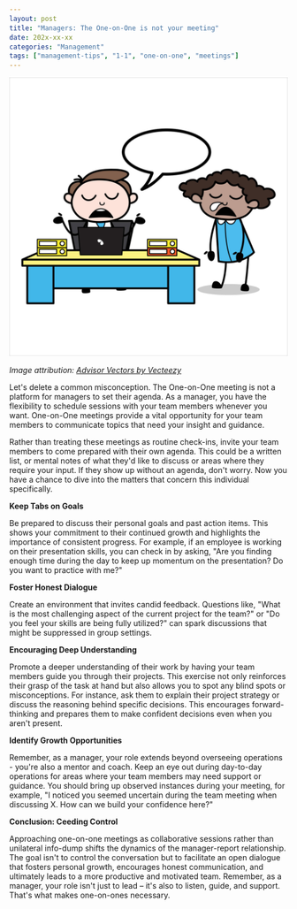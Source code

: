 ```yaml
---
layout: post
title: "Managers: The One-on-One is not your meeting"
date: 202x-xx-xx
categories: "Management"
tags: ["management-tips", "1-1", "one-on-one", "meetings"]
---
```


![A manager droning on and putting their report to sleep](/assets/vecteezy_asset-of-a-young-businessman-cartoon-character-who-is-tired_11962893.jpg "Boring lecture")

_Image attribution: <a href="https://www.vecteezy.com/free-vector/advisor">Advisor Vectors by Vecteezy</a>_

Let's delete a common misconception. The One-on-One meeting is not a platform for managers to set their agenda. As a manager, you have the flexibility to schedule sessions with your team members whenever you want. One-on-One meetings provide a vital opportunity for your team members to communicate topics that need your insight and guidance.

Rather than treating these meetings as routine check-ins, invite your team members to come prepared with their own agenda. This could be a written list, or mental notes of what they'd like to discuss or areas where they require your input. If they show up without an agenda, don't worry. Now you have a chance to dive into the matters that concern this individual specifically.

**Keep Tabs on Goals**

Be prepared to discuss their personal goals and past action items. This shows your commitment to their continued growth and highlights the importance of consistent progress. For example, if an employee is working on their presentation skills, you can check in by asking, "Are you finding enough time during the day to keep up momentum on the presentation? Do you want to practice with me?"

**Foster Honest Dialogue**

Create an environment that invites candid feedback. Questions like, "What is the most challenging aspect of the current project for the team?" or "Do you feel your skills are being fully utilized?" can spark discussions that might be suppressed in group settings. 

**Encouraging Deep Understanding**

Promote a deeper understanding of their work by having your team members guide you through their projects. This exercise not only reinforces their grasp of the task at hand but also allows you to spot any blind spots or misconceptions. For instance, ask them to explain their project strategy or discuss the reasoning behind specific decisions. This encourages forward-thinking and prepares them to make confident decisions even when you aren't present.

**Identify Growth Opportunities**

Remember, as a manager, your role extends beyond overseeing operations - you're also a mentor and coach. Keep an eye out during day-to-day operations for areas where your team members may need support or guidance. You should bring up observed instances during your meeting, for example, "I noticed you seemed uncertain during the team meeting when discussing X. How can we build your confidence here?"

**Conclusion: Ceeding Control**

Approaching one-on-one meetings as collaborative sessions rather than unilateral info-dump shifts the dynamics of the manager-report relationship. The goal isn't to control the conversation but to facilitate an open dialogue that fosters personal growth, encourages honest communication, and ultimately leads to a more productive and motivated team. Remember, as a manager, your role isn't just to lead – it's also to listen, guide, and support. That's what makes one-on-ones necessary.
